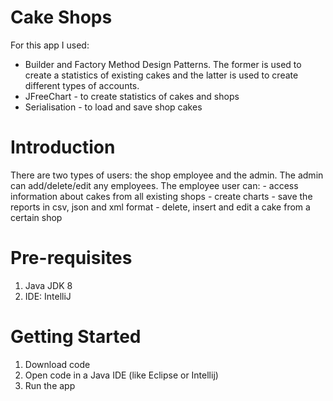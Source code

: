 # Cake Shops
For this app I used:
- Builder and Factory Method Design Patterns. The former is used to create a statistics of existing cakes and the latter is used to create different types of accounts. 
- JFreeChart - to create statistics of cakes and shops
- Serialisation - to load and save shop cakes
# Introduction
  There are two types of users: the shop employee and the admin. The admin can add/delete/edit any employees. The employee user can:
    - access information about cakes from all existing shops
    - create charts
    - save the reports in csv, json and xml format 
    - delete, insert and edit a cake from a certain shop
  
# Pre-requisites
  1. Java JDK 8
  2. IDE: IntelliJ
# Getting Started
  1. Download code
  2. Open code in a Java IDE (like Eclipse or Intellij)
  3. Run the app
